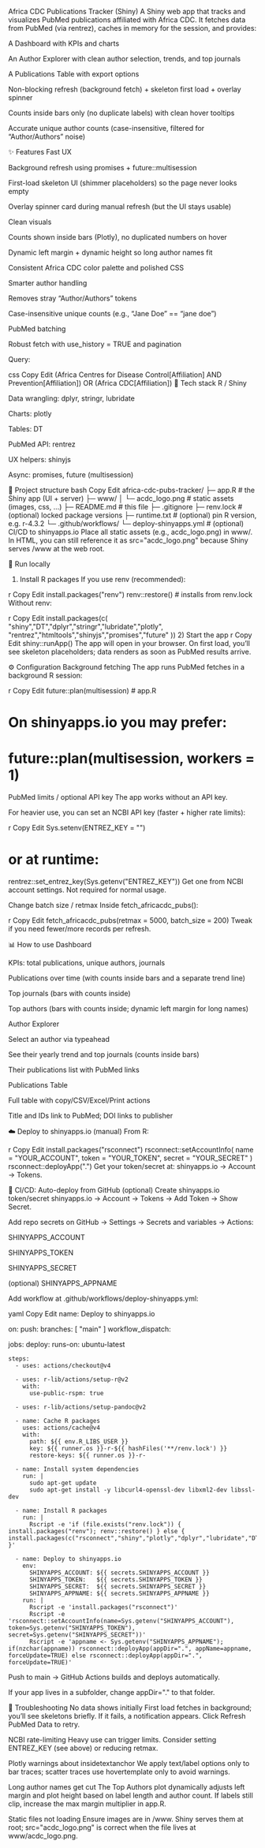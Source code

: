 Africa CDC Publications Tracker (Shiny)
A Shiny web app that tracks and visualizes PubMed publications affiliated with Africa CDC.
It fetches data from PubMed (via rentrez), caches in memory for the session, and provides:

A Dashboard with KPIs and charts

An Author Explorer with clean author selection, trends, and top journals

A Publications Table with export options

Non-blocking refresh (background fetch) + skeleton first load + overlay spinner

Counts inside bars only (no duplicate labels) with clean hover tooltips

Accurate unique author counts (case-insensitive, filtered for “Author/Authors” noise)

✨ Features
Fast UX

Background refresh using promises + future::multisession

First-load skeleton UI (shimmer placeholders) so the page never looks empty

Overlay spinner card during manual refresh (but the UI stays usable)

Clean visuals

Counts shown inside bars (Plotly), no duplicated numbers on hover

Dynamic left margin + dynamic height so long author names fit

Consistent Africa CDC color palette and polished CSS

Smarter author handling

Removes stray “Author/Authors” tokens

Case-insensitive unique counts (e.g., “Jane Doe” == “jane doe”)

PubMed batching

Robust fetch with use_history = TRUE and pagination

Query:

css
Copy
Edit
(Africa Centres for Disease Control[Affiliation] AND Prevention[Affiliation]) OR (Africa CDC[Affiliation])
🧱 Tech stack
R / Shiny

Data wrangling: dplyr, stringr, lubridate

Charts: plotly

Tables: DT

PubMed API: rentrez

UX helpers: shinyjs

Async: promises, future (multisession)

📁 Project structure
bash
Copy
Edit
africa-cdc-pubs-tracker/
├─ app.R                    # the Shiny app (UI + server)
├─ www/
│  └─ acdc_logo.png         # static assets (images, css, ...)
├─ README.md                # this file
├─ .gitignore
├─ renv.lock                # (optional) locked package versions
├─ runtime.txt              # (optional) pin R version, e.g. r-4.3.2
└─ .github/workflows/
   └─ deploy-shinyapps.yml  # (optional) CI/CD to shinyapps.io
Place all static assets (e.g., acdc_logo.png) in www/. In HTML, you can still reference it as src="acdc_logo.png" because Shiny serves /www at the web root.

🚀 Run locally
1) Install R packages
If you use renv (recommended):

r
Copy
Edit
install.packages("renv")
renv::restore()            # installs from renv.lock
Without renv:

r
Copy
Edit
install.packages(c(
  "shiny","DT","dplyr","stringr","lubridate","plotly",
  "rentrez","htmltools","shinyjs","promises","future"
))
2) Start the app
r
Copy
Edit
shiny::runApp()
The app will open in your browser.
On first load, you’ll see skeleton placeholders; data renders as soon as PubMed results arrive.

⚙️ Configuration
Background fetching
The app runs PubMed fetches in a background R session:

r
Copy
Edit
future::plan(multisession)            # app.R
# On shinyapps.io you may prefer:
# future::plan(multisession, workers = 1)
PubMed limits / optional API key
The app works without an API key.

For heavier use, you can set an NCBI API key (faster + higher rate limits):

r
Copy
Edit
Sys.setenv(ENTREZ_KEY = "<your-ncbi-api-key>")
# or at runtime:
rentrez::set_entrez_key(Sys.getenv("ENTREZ_KEY"))
Get one from NCBI account settings. Not required for normal usage.

Change batch size / retmax
Inside fetch_africacdc_pubs():

r
Copy
Edit
fetch_africacdc_pubs(retmax = 5000, batch_size = 200)
Tweak if you need fewer/more records per refresh.

📊 How to use
Dashboard

KPIs: total publications, unique authors, journals

Publications over time (with counts inside bars and a separate trend line)

Top journals (bars with counts inside)

Top authors (bars with counts inside; dynamic left margin for long names)

Author Explorer

Select an author via typeahead

See their yearly trend and top journals (counts inside bars)

Their publications list with PubMed links

Publications Table

Full table with copy/CSV/Excel/Print actions

Title and IDs link to PubMed; DOI links to publisher

☁️ Deploy to shinyapps.io (manual)
From R:

r
Copy
Edit
install.packages("rsconnect")
rsconnect::setAccountInfo(
  name   = "YOUR_ACCOUNT",
  token  = "YOUR_TOKEN",
  secret = "YOUR_SECRET"
)
rsconnect::deployApp(".")
Get your token/secret at: shinyapps.io → Account → Tokens.

🤖 CI/CD: Auto-deploy from GitHub (optional)
Create shinyapps.io token/secret
shinyapps.io → Account → Tokens → Add Token → Show Secret.

Add repo secrets on GitHub → Settings → Secrets and variables → Actions:

SHINYAPPS_ACCOUNT

SHINYAPPS_TOKEN

SHINYAPPS_SECRET

(optional) SHINYAPPS_APPNAME

Add workflow at .github/workflows/deploy-shinyapps.yml:

yaml
Copy
Edit
name: Deploy to shinyapps.io

on:
  push:
    branches: [ "main" ]
  workflow_dispatch:

jobs:
  deploy:
    runs-on: ubuntu-latest

    steps:
      - uses: actions/checkout@v4

      - uses: r-lib/actions/setup-r@v2
        with:
          use-public-rspm: true

      - uses: r-lib/actions/setup-pandoc@v2

      - name: Cache R packages
        uses: actions/cache@v4
        with:
          path: ${{ env.R_LIBS_USER }}
          key: ${{ runner.os }}-r-${{ hashFiles('**/renv.lock') }}
          restore-keys: ${{ runner.os }}-r-

      - name: Install system dependencies
        run: |
          sudo apt-get update
          sudo apt-get install -y libcurl4-openssl-dev libxml2-dev libssl-dev

      - name: Install R packages
        run: |
          Rscript -e 'if (file.exists("renv.lock")) { install.packages("renv"); renv::restore() } else { install.packages(c("rsconnect","shiny","plotly","dplyr","lubridate","DT","rentrez","shinyjs","stringr","htmltools","promises","future")) }'

      - name: Deploy to shinyapps.io
        env:
          SHINYAPPS_ACCOUNT: ${{ secrets.SHINYAPPS_ACCOUNT }}
          SHINYAPPS_TOKEN:   ${{ secrets.SHINYAPPS_TOKEN }}
          SHINYAPPS_SECRET:  ${{ secrets.SHINYAPPS_SECRET }}
          SHINYAPPS_APPNAME: ${{ secrets.SHINYAPPS_APPNAME }}
        run: |
          Rscript -e 'install.packages("rsconnect")'
          Rscript -e 'rsconnect::setAccountInfo(name=Sys.getenv("SHINYAPPS_ACCOUNT"), token=Sys.getenv("SHINYAPPS_TOKEN"), secret=Sys.getenv("SHINYAPPS_SECRET"))'
          Rscript -e 'appname <- Sys.getenv("SHINYAPPS_APPNAME"); if(nzchar(appname)) rsconnect::deployApp(appDir=".", appName=appname, forceUpdate=TRUE) else rsconnect::deployApp(appDir=".", forceUpdate=TRUE)'
Push to main → GitHub Actions builds and deploys automatically.

If your app lives in a subfolder, change appDir="." to that folder.

🧪 Troubleshooting
No data shows initially
First load fetches in background; you’ll see skeletons briefly. If it fails, a notification appears. Click Refresh PubMed Data to retry.

NCBI rate-limiting
Heavy use can trigger limits. Consider setting ENTREZ_KEY (see above) or reducing retmax.

Plotly warnings about insidetextanchor
We apply text/label options only to bar traces; scatter traces use hovertemplate only to avoid warnings.

Long author names get cut
The Top Authors plot dynamically adjusts left margin and plot height based on label length and author count. If labels still clip, increase the max margin multiplier in app.R.

Static files not loading
Ensure images are in /www. Shiny serves them at root; src="acdc_logo.png" is correct when the file lives at www/acdc_logo.png.
